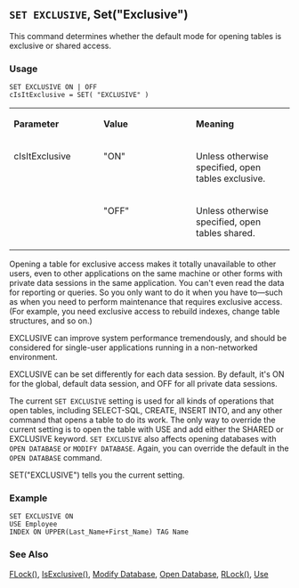 ## `SET EXCLUSIVE`, Set("Exclusive")

This command determines whether the default mode for opening tables is exclusive or shared access.

### Usage

```foxpro
SET EXCLUSIVE ON | OFF
cIsItExclusive = SET( "EXCLUSIVE" )
```
<table>
<tr>
  <td width="32%" valign="top">
  <p><b>Parameter</b></p>
  </td>
  <td width="23%" valign="top">
  <p><b>Value</b></p>
  </td>
  <td width="45%" valign="top">
  <p><b>Meaning</b></p>
  </td>
 </tr>
<tr>
  <td width="32%" rowspan="2" valign="top">
  <p>cIsItExclusive</p>
  </td>
  <td width="23%" valign="top">
  <p>&quot;ON&quot;</p>
  </td>
  <td width="45%" valign="top">
  <p>Unless otherwise specified, open tables exclusive.</p>
  </td>
 </tr>
<tr>
  <td width="33%" valign="top">
  <p>&quot;OFF&quot;</p>
  </td>
  <td width="67%" valign="top">
  <p>Unless otherwise specified, open tables shared.</p>
  </td>
 </tr>
</table>

Opening a table for exclusive access makes it totally unavailable to other users, even to other applications on the same machine or other forms with private data sessions in the same application. You can't even read the data for reporting or queries. So you only want to do it when you have to&mdash;such as when you need to perform maintenance that requires exclusive access. (For example, you need exclusive access to rebuild indexes, change table structures, and so on.)

EXCLUSIVE can improve system performance tremendously, and should be considered for single-user applications running in a non-networked environment.

EXCLUSIVE can be set differently for each data session. By default, it's ON for the global, default data session, and OFF for all private data sessions. 

The current `SET EXCLUSIVE` setting is used for all kinds of operations that open tables, including SELECT-SQL, CREATE, INSERT INTO, and any other command that opens a table to do its work. The only way to override the current setting is to open the table with USE and add either the SHARED or EXCLUSIVE keyword. `SET EXCLUSIVE` also affects opening databases with `OPEN DATABASE` or `MODIFY DATABASE`. Again, you can override the default in the `OPEN DATABASE` command.

SET("EXCLUSIVE") tells you the current setting.

### Example

```foxpro
SET EXCLUSIVE ON
USE Employee
INDEX ON UPPER(Last_Name+First_Name) TAG Name
```
### See Also

[FLock()](s4g203.md), [IsExclusive()](s4g371.md), [Modify Database](s4g320.md), [Open Database](s4g316.md), [RLock()](s4g204.md), [Use](s4g424.md)